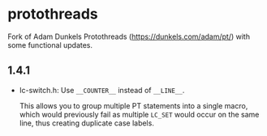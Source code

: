 # protothreads
Fork of Adam Dunkels Protothreads (https://dunkels.com/adam/pt/) with some functional updates.

## 1.4.1
* lc-switch.h: Use `__COUNTER__` instead of `__LINE__`.
  
  This allows you to group multiple PT statements into a single macro,
  which would previously fail as multiple `LC_SET` would occur on the
  same line, thus creating duplicate case labels.
